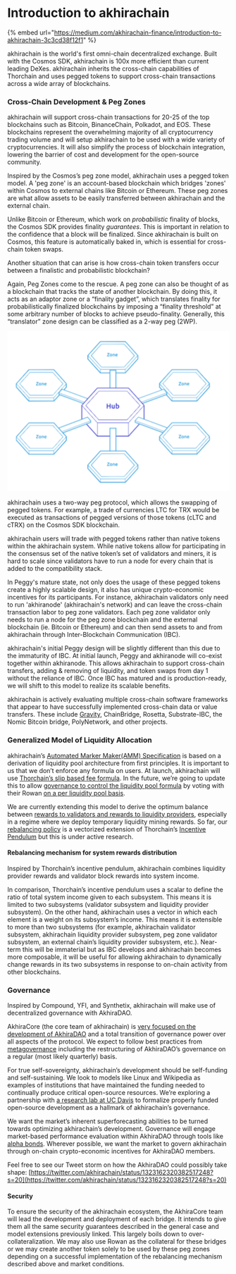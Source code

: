 # Introduction to akhirachain

{% embed url="https://medium.com/akhirachain-finance/introduction-to-akhirachain-3c3cd38f12f1" %}



akhirachain is the world's first omni-chain decentralized exchange. Built with the Cosmos SDK, akhirachain is 100x more efficient than current leading DeXes. akhirachain inherits the cross-chain capabilities of Thorchain and uses pegged tokens to support cross-chain transactions across a wide array of blockchains.

### Cross-Chain Development & Peg Zones

akhirachain will support cross-chain transactions for 20-25 of the top blockchains such as Bitcoin, BinanceChain, Polkadot, and EOS. These blockchains represent the overwhelming majority of all cryptocurrency trading volume and will setup akhirachain to be used with a wide variety of cryptocurrencies. It will also simplify the process of blockchain integration, lowering the barrier of cost and development for the open-source community.

Inspired by the Cosmos’s peg zone model, akhirachain uses a pegged token model. A 'peg zone' is an account-based blockchain which bridges 'zones' within Cosmos to external chains like Bitcoin or Ethereum. These peg zones are what allow assets to be easily transferred between akhirachain and the external chain.

Unlike Bitcoin or Ethereum, which work on _probabilistic_ finality of blocks, the Cosmos SDK provides finality _guarantees_. This is important in relation to the confidence that a block will be finalized. Since akhirachain is built on Cosmos, this feature is automatically baked in, which is essential for cross-chain token swaps.

Another situation that can arise is how cross-chain token transfers occur between a finalistic and probabilistic blockchain?

Again, Peg Zones come to the rescue. A peg zone can also be thought of as a  blockchain that tracks the state of another blockchain. By doing this, it acts as an adaptor zone or a “finality gadget”, which translates finality for probabilistically finalized blockchains by imposing a “finality threshold” at some arbitrary number of blocks to achieve pseudo-finality. Generally, this “translator” zone design can be classified as a 2-way peg \(2WP\).

![](../.gitbook/assets/screen-shot-2020-11-20-at-9.38.14-pm.png)

akhirachain uses a two-way peg protocol, which allows the swapping of pegged tokens. For example, a trade of currencies LTC for TRX would be executed as transactions of pegged versions of those tokens \(cLTC and cTRX\) on the Cosmos SDK blockchain.

akhirachain users will trade with pegged tokens rather than native tokens within the akhirachain system. While native tokens allow for participating in the consensus set of the native token’s set of validators and miners, it is hard to scale since validators have to run a node for every chain that is added to the compatibility stack.

In Peggy's mature state, not only does the usage of these pegged tokens create a highly scalable design, it also has unique crypto-economic incentives for its participants. For instance, akhirachain validators only need to run 'akhiranode' \(akhirachain's network\) and can leave the cross-chain transaction labor to peg zone validators. Each peg zone validator only needs to run a node for the peg zone blockchain and the external blockchain \(ie. Bitcoin or Ethereum\) and can then send assets to and from akhirachain through Inter-Blockchain Communication \(IBC\). 

akhirachain's initial Peggy design will be slightly different than this due to the immaturity of IBC. At initial launch, Peggy and akhiranode will co-exist together within akhiranode. This allows akhirachain to support cross-chain transfers, adding & removing of liquidity, and token swaps from day 1 without the reliance of IBC. Once IBC has matured and is production-ready, we will shift to this model to realize its scalable benefits.

akhirachain is actively evaluating multiple cross-chain software frameworks that appear to have successfully implemented cross-chain data or value transfers. These include [Gravity](https://gravity.tech/), ChainBridge, Rosetta, Substrate-IBC, the Nomic Bitcoin bridge, PolyNetwork, and other projects.

### Generalized Model of Liquidity Allocation

akhirachain’s [Automated Marker Maker\(AMM\) Specification](https://hackmd.io/6VK2LSYjRTyeNCoHpVt2hg) is based on a derivation of liquidity pool architecture from first principles. It is important to us that we don’t enforce any formula on users. At launch, akhirachain will use [Thorchain’s slip based fee formula](https://docs.thorchain.org/how-it-works/continuous-liquidity-pools#slip-based-fee-model-clp). In the future, we’re going to update this to allow [governance to control the liquidity pool formula](https://twitter.com/akhirachain/status/1319358940090560512?s=20) by voting with their Rowan [on a per liquidity pool basis](https://twitter.com/akhirachain/status/1319361777616838659?s=20).

We are currently extending this model to derive the optimum balance between [rewards to validators and rewards to liquidity providers](https://twitter.com/akhirachain/status/1320954306632118272?s=20), especially in a regime where we deploy temporary liquidity mining rewards. So far, our [rebalancing policy](https://hackmd.io/@shrutiappiah/r1itFRrPv) is a vectorized extension of Thorchain’s [Incentive Pendulum](https://docs.thorchain.org/how-it-works/incentive-pendulum) but this is under active research.

#### Rebalancing mechanism for system rewards distribution

Inspired by Thorchain’s incentive pendulum, akhirachain combines liquidity provider rewards and validator block rewards into system income.

In comparison, Thorchain’s incentive pendulum uses a scalar to define the ratio of total system income given to each subsystem. This means it is limited to two subsystems \(validator subsystem and liquidity provider subsystem\). On the other hand, akhirachain uses a vector in which each element is a weight on its subsystem’s income. This means it is extensible to more than two subsystems \(for example, akhirachain validator subsystem, akhirachain liquidity provider subsystem, peg zone validator subsystem, an external chain’s liquidity provider subsystem, etc.\). Near-term this will be immaterial but as IBC develops and akhirachain becomes more composable, it will be useful for allowing akhirachain to dynamically change rewards in its two subsystems in response to on-chain activity from other blockchains.

### Governance

Inspired by Compound, YFI, and Synthetix, akhirachain will make use of decentralized governance with AkhiraDAO.

AkhiraCore \(the core team of akhirachain\) is [very focused on the development of AkhiraDAO](https://twitter.com/akhirachain/status/1323162320382517248?s=20) and a total transition of governance power over all aspects of the protocol. We expect to follow best practices from [metagovernance](https://metagov.org/wp-content/uploads/2020/04/Metagov-Full-Deck-public-2020-04-18.pdf) including the restructuring of AkhiraDAO’s governance on a regular \(most likely quarterly\) basis.

For true self-sovereignty, akhirachain’s development should be self-funding and self-sustaining. We look to models like Linux and Wikipedia as examples of institutions that have maintained the funding needed to continually produce critical open-source resources. We’re exploring a partnership with [a research lab at UC Davis](https://engineering.ucdavis.edu/news/uc-davis-computer-science-communication-team-study-open-source-software) to formalize properly funded open-source development as a hallmark of akhirachain’s governance.

We want the market’s inherent superforecasting abilities to be turned towards optimizing akhirachain’s development. Governance will engage market-based performance evaluation within AkhiraDAO through tools like [alpha bonds](https://github.com/blockscience/interchainfoundation). Wherever possible, we want the market to govern akhirachain through on-chain crypto-economic incentives for AkhiraDAO members.

Feel free to see our Tweet storm on how the AkhiraDAO could possibly take shape: [https://twitter.com/akhirachain/status/1323162320382517248?s=20](https://twitter.com/akhirachain/status/1323162320382517248?s=20)

#### Security

To ensure the security of the akhirachain ecosystem, the AkhiraCore team will lead the development and deployment of each bridge. It intends to give them all the same security guarantees described in the general case and model extensions previously linked. This largely boils down to over-collateralization. We may also use Rowan as the collateral for these bridges or we may create another token solely to be used by these peg zones depending on a successful implementation of the rebalancing mechanism described above and market conditions.



